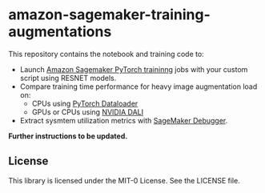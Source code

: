 # amazon-sagemaker-training-augmentations

This repository contains the notebook and training code to:
- Launch [Amazon Sagemaker PyTorch traininng](https://sagemaker.readthedocs.io/en/stable/frameworks/pytorch/using_pytorch.html) jobs with your custom script using RESNET models.
- Compare training time performance for heavy image augmentation load on: 
  - CPUs using [PyTorch Dataloader](https://pytorch.org/tutorials/beginner/basics/data_tutorial.html)
  - GPUs or CPUs using [NVIDIA DALI](https://pytorch.org/tutorials/beginner/basics/data_tutorial.html)
- Extract sysmtem utilization metrics with [SageMaker Debugger](https://sagemaker.readthedocs.io/en/stable/amazon_sagemaker_debugger.html).

**Further instructions to be updated.**

## License
This library is licensed under the MIT-0 License. See the LICENSE file.

